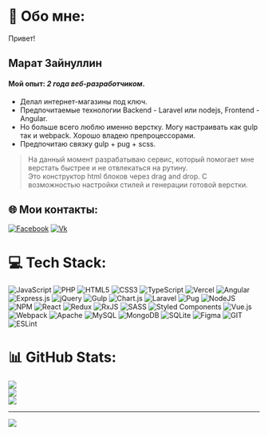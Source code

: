 # 💫 Обо мне:
Привет!
## Марат Зайнуллин

#### Мой опыт: ***2 года веб-разработчиком***.
+ Делал интернет-магазины под ключ. 
+ Предпочитаемые технологии Backend - Laravel или nodejs, Frontend - Angular.
+ Но больше всего люблю именно верстку. Могу настраивать как gulp так и webpack. Хорошо владею препроцессорами.
+ Предпочитаю связку gulp + pug + scss.

> На данный момент разрабатываю сервис, который помогает мне верстать быстрее и не отвлекаться на рутину.<br>
Это конструктор html блоков через drag and drop. С возможностью настройки стилей и генерации готовой верстки.


## 🌐 Мои контакты:
[![Facebook](https://img.shields.io/badge/Facebook-%231877F2.svg?logo=Facebook&logoColor=white)](https://facebook.com/https://www.facebook.com/profile.php?id=100004439461776)
[![Vk](https://www.google.com/url?sa=i&url=https%3A%2F%2Fru.freepik.com%2Ffree-photos-vectors%2F%25D0%25B8%25D0%25BA%25D0%25BE%25D0%25BD%25D0%25BA%25D0%25B8-vk&psig=AOvVaw1mS7VhfDbKWd-QeDjqeuif&ust=1694420605568000&source=images&cd=vfe&opi=89978449&ved=0CBAQjRxqFwoTCNjr-uXOn4EDFQAAAAAdAAAAABAE)]([https://facebook.com/https://www.facebook.com/profile.php?id=100004439461776](https://vk.com/id345222480)) 

# 💻 Tech Stack:
![JavaScript](https://img.shields.io/badge/javascript-%23323330.svg?style=for-the-badge&logo=javascript&logoColor=%23F7DF1E) ![PHP](https://img.shields.io/badge/php-%23777BB4.svg?style=for-the-badge&logo=php&logoColor=white) ![HTML5](https://img.shields.io/badge/html5-%23E34F26.svg?style=for-the-badge&logo=html5&logoColor=white) ![CSS3](https://img.shields.io/badge/css3-%231572B6.svg?style=for-the-badge&logo=css3&logoColor=white) ![TypeScript](https://img.shields.io/badge/typescript-%23007ACC.svg?style=for-the-badge&logo=typescript&logoColor=white) ![Vercel](https://img.shields.io/badge/vercel-%23000000.svg?style=for-the-badge&logo=vercel&logoColor=white) ![Angular](https://img.shields.io/badge/angular-%23DD0031.svg?style=for-the-badge&logo=angular&logoColor=white) ![Express.js](https://img.shields.io/badge/express.js-%23404d59.svg?style=for-the-badge&logo=express&logoColor=%2361DAFB) ![jQuery](https://img.shields.io/badge/jquery-%230769AD.svg?style=for-the-badge&logo=jquery&logoColor=white) ![Gulp](https://img.shields.io/badge/GULP-%23CF4647.svg?style=for-the-badge&logo=gulp&logoColor=white) ![Chart.js](https://img.shields.io/badge/chart.js-F5788D.svg?style=for-the-badge&logo=chart.js&logoColor=white) ![Laravel](https://img.shields.io/badge/laravel-%23FF2D20.svg?style=for-the-badge&logo=laravel&logoColor=white) ![Pug](https://img.shields.io/badge/Pug-FFF?style=for-the-badge&logo=pug&logoColor=A86454) ![NodeJS](https://img.shields.io/badge/node.js-6DA55F?style=for-the-badge&logo=node.js&logoColor=white) ![NPM](https://img.shields.io/badge/NPM-%23000000.svg?style=for-the-badge&logo=npm&logoColor=white) ![React](https://img.shields.io/badge/react-%2320232a.svg?style=for-the-badge&logo=react&logoColor=%2361DAFB) ![Redux](https://img.shields.io/badge/redux-%23593d88.svg?style=for-the-badge&logo=redux&logoColor=white) ![RxJS](https://img.shields.io/badge/rxjs-%23B7178C.svg?style=for-the-badge&logo=reactivex&logoColor=white) ![SASS](https://img.shields.io/badge/SASS-hotpink.svg?style=for-the-badge&logo=SASS&logoColor=white) ![Styled Components](https://img.shields.io/badge/styled--components-DB7093?style=for-the-badge&logo=styled-components&logoColor=white) ![Vue.js](https://img.shields.io/badge/vuejs-%2335495e.svg?style=for-the-badge&logo=vuedotjs&logoColor=%234FC08D) ![Webpack](https://img.shields.io/badge/webpack-%238DD6F9.svg?style=for-the-badge&logo=webpack&logoColor=black) ![Apache](https://img.shields.io/badge/apache-%23D42029.svg?style=for-the-badge&logo=apache&logoColor=white) ![MySQL](https://img.shields.io/badge/mysql-%2300f.svg?style=for-the-badge&logo=mysql&logoColor=white) ![MongoDB](https://img.shields.io/badge/MongoDB-%234ea94b.svg?style=for-the-badge&logo=mongodb&logoColor=white) ![SQLite](https://img.shields.io/badge/sqlite-%2307405e.svg?style=for-the-badge&logo=sqlite&logoColor=white) 	![Figma](https://img.shields.io/badge/figma-%23F24E1E.svg?style=for-the-badge&logo=figma&logoColor=white) ![GIT](https://img.shields.io/badge/Git-fc6d26?style=for-the-badge&logo=git&logoColor=white) ![ESLint](https://img.shields.io/badge/ESLint-4B3263?style=for-the-badge&logo=eslint&logoColor=white)
# 📊 GitHub Stats:
![](https://github-readme-stats.vercel.app/api?username=maratreason&theme=tokyonight&hide_border=false&include_all_commits=true&count_private=false)<br/>
![](https://github-readme-streak-stats.herokuapp.com/?user=maratreason&theme=tokyonight&hide_border=false)<br/>
![](https://github-readme-stats.vercel.app/api/top-langs/?username=maratreason&theme=tokyonight&hide_border=false&include_all_commits=true&count_private=false&layout=compact)

---
[![](https://visitcount.itsvg.in/api?id=maratreason&icon=0&color=0)](https://visitcount.itsvg.in)

<!-- Proudly created with GPRM ( https://gprm.itsvg.in ) -->
